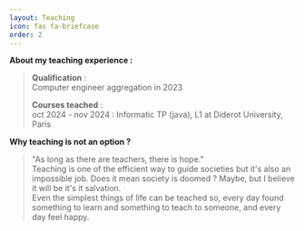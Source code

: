 ```yaml
---
layout: Teaching
icon: fas fa-briefcase
order: 2
---
```


**About my teaching experience :**

> **Qualification** : \
> Computer engineer aggregation in 2023
>
> **Courses teached** :\
> oct 2024 - nov 2024 : Informatic TP (java), L1 at Diderot University, Paris


























**Why teaching is not an option ?**

> "As long as there are teachers, there is hope."\
> Teaching is one of the efficient way to guide societies but it's also an impossible job. Does it mean society is doomed ? Maybe, but I believe it will be it's it salvation.\
> Even the simplest things of life can be teached so, every day found something to learn and something to teach to someone, and every day feel happy.

